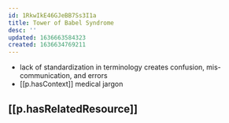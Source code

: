 ```yaml
---
id: 1RkwIkE46GJeBB7Ss3I1a
title: Tower of Babel Syndrome
desc: ''
updated: 1636663584323
created: 1636634769211
---
```



- lack of standardization in terminology creates confusion, mis-communication, and errors
- [[p.hasContext]] medical jargon

## [[p.hasRelatedResource]]


